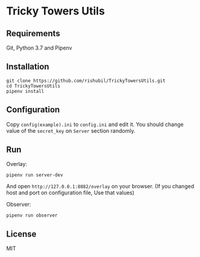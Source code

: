Tricky Towers Utils
===================

## Requirements

Git, Python 3.7 and Pipenv

## Installation

```
git clone https://github.com/rishubil/TrickyTowersUtils.git
cd TrickyTowersUtils
pipenv install
```

## Configuration

Copy `config(example).ini` to `config.ini` and edit it.
You should change value of the `secret_key` on `Server` section randomly.

## Run

Overlay:

```
pipenv run server-dev
```

And open `http://127.0.0.1:8082/overlay` on your browser.
(If you changed host and port on configuration file, Use that values)

Observer:

```
pipenv run observer
```

## License

MIT